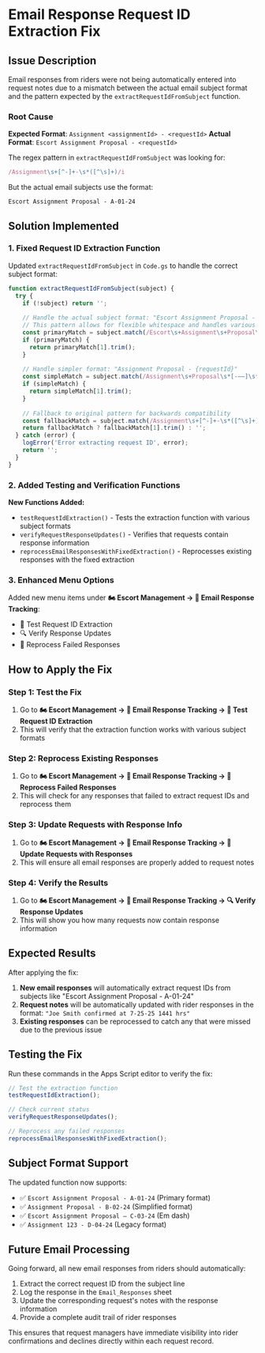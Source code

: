 # Email Response Request ID Extraction Fix

## Issue Description

Email responses from riders were not being automatically entered into request notes due to a mismatch between the actual email subject format and the pattern expected by the `extractRequestIdFromSubject` function.

### Root Cause

**Expected Format**: `Assignment <assignmentId> - <requestId>`
**Actual Format**: `Escort Assignment Proposal - <requestId>`

The regex pattern in `extractRequestIdFromSubject` was looking for:
```javascript
/Assignment\s+[^-]+-\s*([^\s]+)/i
```

But the actual email subjects use the format:
```
Escort Assignment Proposal - A-01-24
```

## Solution Implemented

### 1. Fixed Request ID Extraction Function

Updated `extractRequestIdFromSubject` in `Code.gs` to handle the correct subject format:

```javascript
function extractRequestIdFromSubject(subject) {
  try {
    if (!subject) return '';
    
    // Handle the actual subject format: "Escort Assignment Proposal - {requestId}"
    // This pattern allows for flexible whitespace and handles various formats
    const primaryMatch = subject.match(/Escort\s+Assignment\s+Proposal\s*[-–—]\s*([^\s]+)/i);
    if (primaryMatch) {
      return primaryMatch[1].trim();
    }
    
    // Handle simpler format: "Assignment Proposal - {requestId}"
    const simpleMatch = subject.match(/Assignment\s+Proposal\s*[-–—]\s*([^\s]+)/i);
    if (simpleMatch) {
      return simpleMatch[1].trim();
    }
    
    // Fallback to original pattern for backwards compatibility
    const fallbackMatch = subject.match(/Assignment\s+[^-]+-\s*([^\s]+)/i);
    return fallbackMatch ? fallbackMatch[1].trim() : '';
  } catch (error) {
    logError('Error extracting request ID', error);
    return '';
  }
}
```

### 2. Added Testing and Verification Functions

**New Functions Added:**

- `testRequestIdExtraction()` - Tests the extraction function with various subject formats
- `verifyRequestResponseUpdates()` - Verifies that requests contain response information
- `reprocessEmailResponsesWithFixedExtraction()` - Reprocesses existing responses with the fixed extraction

### 3. Enhanced Menu Options

Added new menu items under **🏍️ Escort Management → 📧 Email Response Tracking**:

- 🧪 Test Request ID Extraction
- 🔍 Verify Response Updates  
- 🔄 Reprocess Failed Responses

## How to Apply the Fix

### Step 1: Test the Fix
1. Go to **🏍️ Escort Management → 📧 Email Response Tracking → 🧪 Test Request ID Extraction**
2. This will verify that the extraction function works with various subject formats

### Step 2: Reprocess Existing Responses
1. Go to **🏍️ Escort Management → 📧 Email Response Tracking → 🔄 Reprocess Failed Responses**
2. This will check for any responses that failed to extract request IDs and reprocess them

### Step 3: Update Requests with Response Info
1. Go to **🏍️ Escort Management → 📧 Email Response Tracking → 📝 Update Requests with Responses**
2. This will ensure all email responses are properly added to request notes

### Step 4: Verify the Results
1. Go to **🏍️ Escort Management → 📧 Email Response Tracking → 🔍 Verify Response Updates**
2. This will show you how many requests now contain response information

## Expected Results

After applying the fix:

1. **New email responses** will automatically extract request IDs from subjects like "Escort Assignment Proposal - A-01-24"
2. **Request notes** will be automatically updated with rider responses in the format: `"Joe Smith confirmed at 7-25-25 1441 hrs"`
3. **Existing responses** can be reprocessed to catch any that were missed due to the previous issue

## Testing the Fix

Run these commands in the Apps Script editor to verify the fix:

```javascript
// Test the extraction function
testRequestIdExtraction();

// Check current status
verifyRequestResponseUpdates();

// Reprocess any failed responses
reprocessEmailResponsesWithFixedExtraction();
```

## Subject Format Support

The updated function now supports:

- ✅ `Escort Assignment Proposal - A-01-24` (Primary format)
- ✅ `Assignment Proposal - B-02-24` (Simplified format) 
- ✅ `Escort Assignment Proposal — C-03-24` (Em dash)
- ✅ `Assignment 123 - D-04-24` (Legacy format)

## Future Email Processing

Going forward, all new email responses from riders should automatically:

1. Extract the correct request ID from the subject line
2. Log the response in the `Email_Responses` sheet
3. Update the corresponding request's notes with the response information
4. Provide a complete audit trail of rider responses

This ensures that request managers have immediate visibility into rider confirmations and declines directly within each request record.